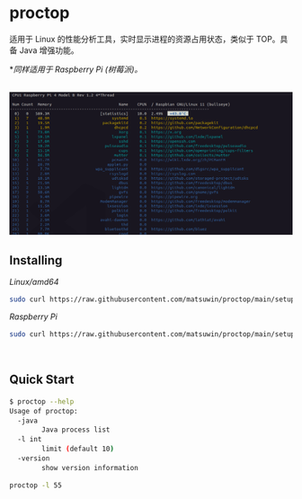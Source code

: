 # proctop

适用于 Linux 的性能分析工具，实时显示进程的资源占用状态，类似于 TOP。具备 Java 增强功能。

**同样适用于 Raspberry Pi (树莓派)。*

<br>

<img src="example.png">

<br>

## Installing

*Linux/amd64*

```sh
sudo curl https://raw.githubusercontent.com/matsuwin/proctop/main/setup.sh | sh
```

*Raspberry Pi*

```sh
sudo curl https://raw.githubusercontent.com/matsuwin/proctop/main/setup-rasp.sh | sh
```

<br>

## Quick Start

```sh
$ proctop --help
Usage of proctop:
  -java
    	Java process list
  -l int
    	limit (default 10)
  -version
    	show version information
```

```sh
proctop -l 55
```
